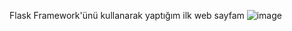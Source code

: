 Flask Framework'ünü kullanarak yaptığım ilk web sayfam
![image](https://user-images.githubusercontent.com/45753737/162592371-1e1a1200-49ab-4ba6-b65f-0ef6cb212b99.png)
